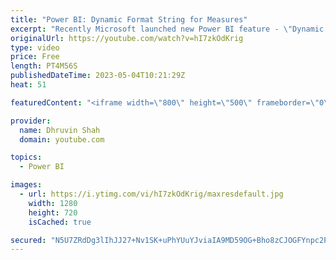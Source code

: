 ```yaml
---
title: "Power BI: Dynamic Format String for Measures"
excerpt: "Recently Microsoft launched new Power BI feature - \"Dynamic Format String for Measures\". With dynamic format strings for measures, you can determine how measures appear in visuals by conditionally applying a format string with a separate DAX expression.  Dynamic format strings overcome an inherent disadvantage"
originalUrl: https://youtube.com/watch?v=hI7zkOdKrig
type: video
price: Free
length: PT4M56S
publishedDateTime: 2023-05-04T10:21:29Z
heat: 51

featuredContent: "<iframe width=\"800\" height=\"500\" frameborder=\"0\" src=\"https://www.youtube.com/embed/hI7zkOdKrig\" allow=\"accelerometer; autoplay; encrypted-media; gyroscope; picture-in-picture\" allowfullscreen></iframe>"

provider:
  name: Dhruvin Shah
  domain: youtube.com

topics:
  - Power BI

images:
  - url: https://i.ytimg.com/vi/hI7zkOdKrig/maxresdefault.jpg
    width: 1280
    height: 720
    isCached: true

secured: "N5U7ZRdDg3lIhJJ27+Nv1SK+uPhYUuYJviaIA9MD59OG+Bho8zCJOGFYnpc2PcJoKb5d8GfpWLFIGV3xvGIkc4HNybEg3odhxdlYvvweQFj65YfwXB1HWRNLWhFVCtb1Aw6ldF0l11uKMcQ/d+++Jm6bgUEpS4Y0rB1o91xgwFRz4POInaQCuA8JoLglmLcjmAjsYIMAa9NijC0XIZfwTCl84KZcuEc7+Cpuios1PtAUFAP488wQqNM5ed9ku1UTNdcFr/wcC6eato6UV7id+HRO+wByL7oKuQbtHxgYYSBoumbgLVIKr+L8smprfSnlC8QP+S9L1hfNoy44hn3WXY445lzxJoC4uTz5ZZi7Rp17uzqvRYvNYnVVQv1TwMfzGGrRDJGaJ+EbPPwRWvKGptBSJ6aF+wL1STJG5v7e9Kk=;Gd9jd5+BDKQnId7bCyf+dA=="
---
```


